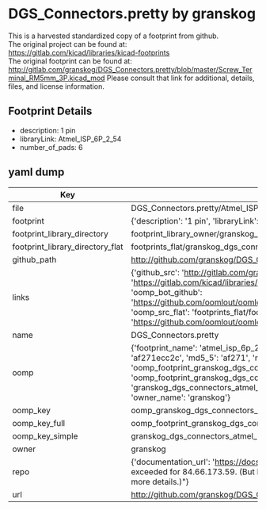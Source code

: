 # DGS_Connectors.pretty by granskog  
This is a harvested standardized copy of a footprint from github.  
The original project can be found at:  
https://gitlab.com/kicad/libraries/kicad-footprints  
The original footprint can be found at:
http://gitlab.com/granskog/DGS_Connectors.pretty/blob/master/Screw_Terminal_RM5mm_3P.kicad_mod
Please consult that link for additional, details, files, and license information.  
## Footprint Details
* description: 1 pin  
* libraryLink: Atmel_ISP_6P_2_54  
* number_of_pads: 6  
## yaml dump  
| Key | Value |  
| --- | --- |  
| file | DGS_Connectors.pretty/Atmel_ISP_6P_2_54.kicad_mod |  
| footprint | {'description': '1 pin', 'libraryLink': 'Atmel_ISP_6P_2_54', 'number_of_pads': 6} |  
| footprint_library_directory | footprint_library_owner/granskog_DGS_Connectors.pretty |  
| footprint_library_directory_flat | footprints_flat/granskog_dgs_connectors_atmel_isp_6p_2_54/working |  
| github_path | http://github.com/granskog/DGS_Connectors.pretty/blob/master/Atmel_ISP_6P_2_54.kicad_mod |  
| links | {'github_src': 'http://gitlab.com/granskog/DGS_Connectors.pretty/blob/master/Screw_Terminal_RM5mm_3P.kicad_mod', 'github_src_repo': 'https://gitlab.com/kicad/libraries/kicad-footprints', 'oomp_bot': 'footprints/granskog_dgs_connectors_atmel_isp_6p_2_54/working', 'oomp_bot_github': 'https://github.com/oomlout/oomlout_oomp_footprint_bot/tree/main/footprints/granskog_dgs_connectors_atmel_isp_6p_2_54/working', 'oomp_src_flat': 'footprints_flat/footprints_flat/granskog_dgs_connectors_atmel_isp_6p_2_54/working', 'oomp_src_flat_github': 'https://github.com/oomlout/oomlout_oomp_footprint_src/tree/main/footprints_flat/granskog_dgs_connectors_atmel_isp_6p_2_54/working'} |  
| name | DGS_Connectors.pretty |  
| oomp | {'footprint_name': 'atmel_isp_6p_2_54', 'library_name': 'dgs_connectors', 'md5': 'af271ecc2cfbc9373ba7e08810b2cf59', 'md5_10': 'af271ecc2c', 'md5_5': 'af271', 'md5_6': 'af271e', 'oomp_key': 'oomp_granskog_dgs_connectors_atmel_isp_6p_2_54', 'oomp_key_extra': 'oomp_footprint_granskog_dgs_connectors_atmel_isp_6p_2_54', 'oomp_key_full': 'oomp_footprint_granskog_dgs_connectors_atmel_isp_6p_2_54_af271e', 'oomp_key_simple': 'granskog_dgs_connectors_atmel_isp_6p_2_54', 'original_filename': 'DGS_Connectors.pretty/Atmel_ISP_6P_2_54.kicad_mod', 'owner_name': 'granskog'} |  
| oomp_key | oomp_granskog_dgs_connectors_atmel_isp_6p_2_54 |  
| oomp_key_full | oomp_footprint_granskog_dgs_connectors_atmel_isp_6p_2_54 |  
| oomp_key_simple | granskog_dgs_connectors_atmel_isp_6p_2_54 |  
| owner | granskog |  
| repo | {'documentation_url': 'https://docs.github.com/rest/overview/resources-in-the-rest-api#rate-limiting', 'message': "API rate limit exceeded for 84.66.173.59. (But here's the good news: Authenticated requests get a higher rate limit. Check out the documentation for more details.)"} |  
| url | http://github.com/granskog/DGS_Connectors.pretty |  

